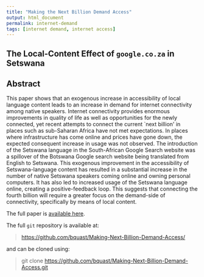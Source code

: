 ```yaml
---
title: "Making the Next Billion Demand Access"
output: html_document
permalink: internet-demand
tags: [internet demand, internet access]
---
```


## The Local-Content Effect of `google.co.za` in Setswana

## Abstract

This paper shows that an exogenous increase in accessibility of local language content leads to an increase in demand for internet connectivity among native speakers. Internet connectivity provides enormous improvements in quality of life as well as opportunities for the newly connected, yet recent attempts to connect the current `next billion' in places such as sub-Saharan Africa have not met expectations. In places where infrastructure has come online and prices have gone down, the expected consequent increase in usage was not observed. The introduction of the Setswana language in the South-African Google Search website was a spillover of the Botswana Google search website being translated from English to Setswana. This exogenous improvement in the accessibility of Setswana-language content has resulted in a substantial increase in the number of native Setswana speakers coming online and owning personal computers. It has also led to increased usage of the Setswana language online, creating a positive-feedback loop. This suggests that connecting the fourth billion will require a greater focus on the demand-side of connectivity, specifically by means of local content.

The full paper is [available here](https://github.com/bquast/Making-Next-Billion-Demand-Access/man/Making-Next-Billion-Demand-Access.pdf/).

The full `git` repository is available at:

> https://github.com/bquast/Making-Next-Billion-Demand-Access/

and can be cloned using:

> git clone https://github.com/bquast/Making-Next-Billion-Demand-Access.git
